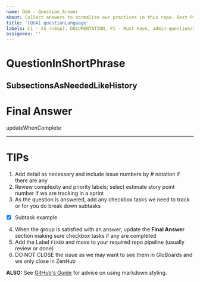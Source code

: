```yaml
---
name: Q&A - Question_Answer
about: Collect answers to normalize our practices in this repo. Best Practice
title: '[Q&A] questionLanguage'
labels: C1 - XS (<4sp), DOCUMENTATION, P1 - Must Have, admin-question/assignment
assignees: ''
---
```


# QuestionInShortPhrase

## SubsectionsAsNeededLikeHistory

# Final Answer

updateWhenComplete

---

# TIPs

1. Add detail as necessary and include issue numbers by # notation if there are any
2. Review complexity and priority labels; select estimate story point number if we are tracking in a sprint
3. As the question is answered, add any checkbox tasks we need to track or for you do break down subtasks

- [x] Subtask example

4. When the group is satisfied with an answer, update the **Final Answer** section making sure checkbox tasks if any are completed
5. Add the Label `FIXED` and move to your required repo pipeline (usually review or done)
6. DO NOT CLOSE the issue as we may want to see them in GloBoards and we only close in ZenHub

**ALSO:** See [GitHub's Guide](https://guides.github.com/features/mastering-markdown/) for advice on using markdown styling.
